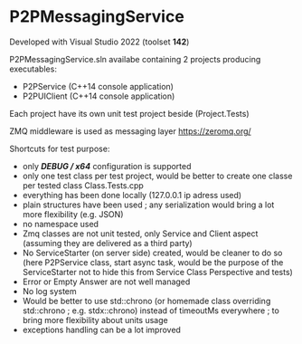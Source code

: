 # P2PMessagingService

Developed with Visual Studio 2022 (toolset **142**)

P2PMessagingService.sln availabe containing 2 projects producing executables:
* P2PService (C++14 console application)
* P2PUIClient (C++14 console application)

Each project have its own unit test project beside (Project.Tests)

ZMQ middleware is used as messaging layer 
https://zeromq.org/

Shortcuts for test purpose:
* only ***DEBUG / x64*** configuration is supported
* only one test class per test project, would be better to create one classe per tested class Class.Tests.cpp
* everything has been done locally (127.0.0.1 ip adress used)
* plain structures have been used ; any serialization would bring a lot more flexibility (e.g. JSON)
* no namespace used
* Zmq classes are not unit tested, only Service and Client aspect (assuming they are delivered as a third party)
* No ServiceStarter (on server side) created, would be cleaner to do so (here P2PService class, start async task, would be the purpose of the ServiceStarter not to hide this from Service Class Perspective and tests)
* Error or Empty Answer are not well managed
* No log system
* Would be better to use std::chrono (or homemade class overriding std::chrono ; e.g. stdx::chrono) instead of timeoutMs everywhere ; to bring more flexibility about units usage
* exceptions handling can be a lot improved